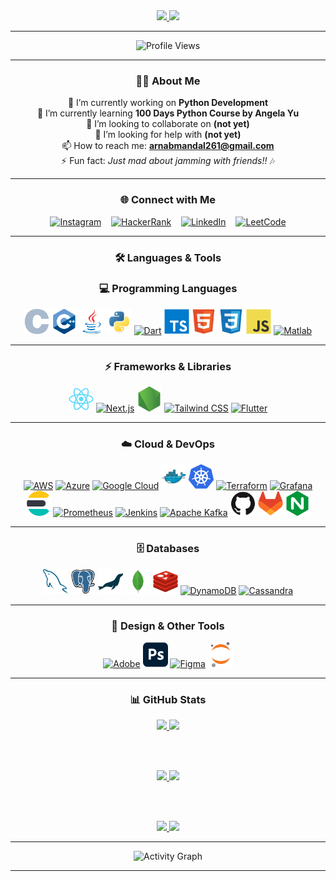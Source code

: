 <div align="center">

<!-- Dark mode (Yellow) -->
<a href="https://git.io/typing-svg#gh-dark-mode-only">
  <img src="https://readme-typing-svg.herokuapp.com?size=28&duration=3500&pause=800&color=FFD700&center=true&vCenter=true&lines=Hello+👋;Hola+👋;Bonjour+👋;Hallo+👋;Ciao+👋;Olá+👋;Привет+👋;你好+👋;こんにちは+👋;안녕하세요+👋;नमस्ते+👋;مرحبا+👋;Merhaba+👋;Γειά+👋;Jambo+👋;שלום+👋;This+is+Arnab+Mandal;Nice+to+meet+you!"/>
</a>

<!-- Light mode (Blue) -->
<a href="https://git.io/typing-svg#gh-light-mode-only">
  <img src="https://readme-typing-svg.herokuapp.com?size=28&duration=3500&pause=800&color=0e75b6&center=true&vCenter=true&lines=Hello+👋;Hola+👋;Bonjour+👋;Hallo+👋;Ciao+👋;Olá+👋;Привет+👋;你好+👋;こんにちは+👋;안녕하세요+👋;नमस्ते+👋;مرحبا+👋;Merhaba+👋;Γειά+👋;Jambo+👋;שלום+👋;This+is+Arnab+Mandal;Nice+to+meet+you!"/>
</a>

</div>

---

<p align="center">
  <picture>
    <source media="(prefers-color-scheme: dark)" srcset="https://komarev.com/ghpvc/?username=arnab-apk&label=Profile%20views&color=FFD700&style=flat">
    <source media="(prefers-color-scheme: light)" srcset="https://komarev.com/ghpvc/?username=arnab-apk&label=Profile%20views&color=0e75b6&style=flat">
    <img src="https://komarev.com/ghpvc/?username=arnab-apk&label=Profile%20views&color=0e75b6&style=flat" alt="Profile Views" />
  </picture>
</p>

---

<div align="center">

### 👨‍💻 **About Me**
  
🔭 I’m currently working on **Python Development**  
🌱 I’m currently learning **100 Days Python Course by Angela Yu**  
👯 I’m looking to collaborate on **(not yet)**  
🤝 I’m looking for help with **(not yet)**  
📫 How to reach me: **[arnabmandal261@gmail.com](mailto:arnabmandal261@gmail.com)**  
⚡ Fun fact: *Just mad about jamming with friends!!* 🎶  

</div>

---

<h3 align="center">🌐 Connect with Me</h3>

<p align="center">
  <a href="https://instagram.com/_mr.invictus__" target="blank"><img src="https://raw.githubusercontent.com/rahuldkjain/github-profile-readme-generator/master/src/images/icons/Social/instagram.svg" alt="Instagram" height="30" width="40" /></a>
  &nbsp;&nbsp;
  <a href="https://www.hackerrank.com/profile/arnabmandal261" target="blank"><img src="https://raw.githubusercontent.com/rahuldkjain/github-profile-readme-generator/master/src/images/icons/Social/hackerrank.svg" alt="HackerRank" height="30" width="40" /></a>
  &nbsp;&nbsp;
  <a href="https://www.linkedin.com/in/arnab-mandal-00200131a/" target="_blank"><img src="https://raw.githubusercontent.com/rahuldkjain/github-profile-readme-generator/master/src/images/icons/Social/linked-in-alt.svg" alt="LinkedIn" height="30" width="40" /></a>
  &nbsp;&nbsp;
  <a href="https://leetcode.com/u/6IDfCDzl1s/" target="_blank"><img src="https://cdn.iconscout.com/icon/free/png-256/leetcode-3521542-2944960.png" alt="LeetCode" height="30" width="30" /></a>
</p>

---

<h3 align="center">🛠️ Languages & Tools</h3>

<div align="center">

### 💻 Programming Languages
<a href="https://www.cprogramming.com/" target="_blank"><img src="https://raw.githubusercontent.com/devicons/devicon/master/icons/c/c-original.svg" alt="C" width="40" height="40" /></a>
<a href="https://www.w3schools.com/cpp/" target="_blank"><img src="https://raw.githubusercontent.com/devicons/devicon/master/icons/cplusplus/cplusplus-original.svg" alt="C++" width="40" height="40" /></a>
<a href="https://www.java.com" target="_blank"><img src="https://raw.githubusercontent.com/devicons/devicon/master/icons/java/java-original.svg" alt="Java" width="40" height="40" /></a>
<a href="https://www.python.org" target="_blank"><img src="https://raw.githubusercontent.com/devicons/devicon/master/icons/python/python-original.svg" alt="Python" width="40" height="40" /></a>
<a href="https://dart.dev" target="_blank"><img src="https://www.vectorlogo.zone/logos/dartlang/dartlang-icon.svg" alt="Dart" width="40" height="40" /></a>
<a href="https://www.typescriptlang.org/" target="_blank"><img src="https://raw.githubusercontent.com/devicons/devicon/master/icons/typescript/typescript-original.svg" alt="TypeScript" width="40" height="40" /></a>
<a href="https://developer.mozilla.org/en-US/docs/Web/HTML" target="_blank"><img src="https://raw.githubusercontent.com/devicons/devicon/master/icons/html5/html5-original.svg" alt="HTML" width="40" height="40" /></a>
<a href="https://developer.mozilla.org/en-US/docs/Web/CSS" target="_blank"><img src="https://raw.githubusercontent.com/devicons/devicon/master/icons/css3/css3-original.svg" alt="CSS" width="40" height="40" /></a>
<a href="https://developer.mozilla.org/en-US/docs/Web/JavaScript" target="_blank"><img src="https://raw.githubusercontent.com/devicons/devicon/master/icons/javascript/javascript-original.svg" alt="JavaScript" width="40" height="40" /></a>
<a href="https://www.mathworks.com/" target="_blank"><img src="https://upload.wikimedia.org/wikipedia/commons/2/21/Matlab_Logo.png" alt="Matlab" width="40" height="40" /></a>

---

### ⚡ Frameworks & Libraries
<a href="https://reactjs.org/" target="_blank"><img src="https://raw.githubusercontent.com/devicons/devicon/master/icons/react/react-original.svg" alt="React" width="40" height="40" /></a>
<a href="https://nextjs.org/" target="_blank"><img src="https://cdn.worldvectorlogo.com/logos/nextjs-2.svg" alt="Next.js" width="40" height="40" /></a>
<a href="https://nodejs.org/" target="_blank"><img src="https://raw.githubusercontent.com/devicons/devicon/master/icons/nodejs/nodejs-original.svg" alt="Node.js" width="40" height="40" /></a>
<a href="https://tailwindcss.com/" target="_blank"><img src="https://www.vectorlogo.zone/logos/tailwindcss/tailwindcss-icon.svg" alt="Tailwind CSS" width="40" height="40" /></a>
<a href="https://flutter.dev" target="_blank"><img src="https://www.vectorlogo.zone/logos/flutterio/flutterio-icon.svg" alt="Flutter" width="40" height="40" /></a>

---

### ☁️ Cloud & DevOps
<a href="https://aws.amazon.com/" target="_blank"><img src="https://www.vectorlogo.zone/logos/amazon_aws/amazon_aws-icon.svg" alt="AWS" width="40" height="40" /></a>
<a href="https://azure.microsoft.com/" target="_blank"><img src="https://www.vectorlogo.zone/logos/microsoft_azure/microsoft_azure-icon.svg" alt="Azure" width="40" height="40" /></a>
<a href="https://cloud.google.com/" target="_blank"><img src="https://www.vectorlogo.zone/logos/google_cloud/google_cloud-icon.svg" alt="Google Cloud" width="40" height="40" /></a>
<a href="https://www.docker.com/" target="_blank"><img src="https://raw.githubusercontent.com/devicons/devicon/master/icons/docker/docker-original.svg" alt="Docker" width="40" height="40" /></a>
<a href="https://kubernetes.io/" target="_blank"><img src="https://raw.githubusercontent.com/devicons/devicon/master/icons/kubernetes/kubernetes-plain.svg" alt="Kubernetes" width="40" height="40" /></a>
<a href="https://www.terraform.io/" target="_blank"><img src="https://www.vectorlogo.zone/logos/terraformio/terraformio-icon.svg" alt="Terraform" width="40" height="40" /></a>
<a href="https://grafana.com/" target="_blank"><img src="https://www.vectorlogo.zone/logos/grafana/grafana-icon.svg" alt="Grafana" width="40" height="40" /></a>
<a href="https://www.elastic.co/" target="_blank"><img src="https://raw.githubusercontent.com/devicons/devicon/master/icons/elasticsearch/elasticsearch-original.svg" alt="Elasticsearch" width="40" height="40" /></a>
<a href="https://prometheus.io/" target="_blank"><img src="https://www.vectorlogo.zone/logos/prometheusio/prometheusio-icon.svg" alt="Prometheus" width="40" height="40" /></a>
<a href="https://www.jenkins.io/" target="_blank"><img src="https://www.vectorlogo.zone/logos/jenkins/jenkins-icon.svg" alt="Jenkins" width="40" height="40" /></a>
<a href="https://kafka.apache.org/" target="_blank"><img src="https://www.vectorlogo.zone/logos/apache_kafka/apache_kafka-icon.svg" alt="Apache Kafka" width="40" height="40" /></a>
<a href="https://github.com/features/actions" target="_blank"><img src="https://raw.githubusercontent.com/devicons/devicon/master/icons/github/github-original.svg" alt="GitHub Actions" width="40" height="40" /></a>
<a href="https://about.gitlab.com/stages-devops-lifecycle/continuous-integration/" target="_blank"><img src="https://raw.githubusercontent.com/devicons/devicon/master/icons/gitlab/gitlab-original.svg" alt="GitLab CI/CD" width="40" height="40" /></a>
<a href="https://nginx.org/" target="_blank"><img src="https://raw.githubusercontent.com/devicons/devicon/master/icons/nginx/nginx-original.svg" alt="Nginx" width="40" height="40" /></a>

---

### 🗄️ Databases
<a href="https://www.mysql.com/" target="_blank"><img src="https://raw.githubusercontent.com/devicons/devicon/master/icons/mysql/mysql-original.svg" alt="MySQL" width="40" height="40" /></a>
<a href="https://www.postgresql.org/" target="_blank"><img src="https://raw.githubusercontent.com/devicons/devicon/master/icons/postgresql/postgresql-original.svg" alt="PostgreSQL" width="40" height="40" /></a>
<a href="https://mariadb.org/" target="_blank"><img src="https://raw.githubusercontent.com/devicons/devicon/master/icons/mariadb/mariadb-original.svg" alt="MariaDB" width="40" height="40" /></a>
<a href="https://www.mongodb.com/" target="_blank"><img src="https://raw.githubusercontent.com/devicons/devicon/master/icons/mongodb/mongodb-original.svg" alt="MongoDB" width="40" height="40" /></a>
<a href="https://redis.io/" target="_blank"><img src="https://raw.githubusercontent.com/devicons/devicon/master/icons/redis/redis-original.svg" alt="Redis" width="40" height="40" /></a>
<a href="https://aws.amazon.com/dynamodb/" target="_blank"><img src="https://cdn.worldvectorlogo.com/logos/aws-dynamodb.svg" alt="DynamoDB" width="40" height="40" /></a>
<a href="https://cassandra.apache.org/" target="_blank"><img src="https://www.vectorlogo.zone/logos/apache_cassandra/apache_cassandra-icon.svg" alt="Cassandra" width="40" height="40" /></a>

---

### 🎨 Design & Other Tools
<a href="https://www.adobe.com/" target="_blank"><img src="https://cdn.worldvectorlogo.com/logos/adobe-1.svg" alt="Adobe" width="40" height="40" /></a>
<a href="https://www.photoshop.com/" target="_blank"><img src="https://raw.githubusercontent.com/devicons/devicon/master/icons/photoshop/photoshop-plain.svg" alt="Adobe Photoshop" width="40" height="40" /></a>
<a href="https://www.figma.com/" target="_blank"><img src="https://www.vectorlogo.zone/logos/figma/figma-icon.svg" alt="Figma" width="40" height="40" /></a>
<a href="https://jupyter.org/" target="_blank"><img src="https://raw.githubusercontent.com/devicons/devicon/master/icons/jupyter/jupyter-original.svg" alt="Jupyter" width="40" height="40" /></a>

</div>

---

<!-- GitHub Stats Section -->
<div align="center">

### 📊 **GitHub Stats**

<a href="https://github.com/Arnab-apk#gh-dark-mode-only">
  <img height="160px" src="https://github-readme-stats.vercel.app/api?username=Arnab-apk&show_icons=true&title_color=FFD700&text_color=FFD700&icon_color=FFD700&bg_color=00000000&hide_border=false#gh-dark-mode-only" />
</a>
<a href="https://github.com/Arnab-apk#gh-light-mode-only">
  <img height="160px" src="https://github-readme-stats.vercel.app/api?username=Arnab-apk&show_icons=true&title_color=000000&text_color=000000&icon_color=000000&bg_color=00000000&hide_border=false#gh-light-mode-only" />
</a>

<br><br>

<a href="https://git.io/streak-stats#gh-dark-mode-only">
  <img height="160px" src="https://streak-stats.demolab.com?user=Arnab-apk&ring=FFD700&fire=FFD700&currStreakLabel=FFD700&sideNums=FFD700&sideLabels=FFD700&dates=FFD700&currStreakNum=FFD700&background=00000000&hide_border=false#gh-dark-mode-only"/>
</a>
<a href="https://git.io/streak-stats#gh-light-mode-only">
  <img height="160px" src="https://streak-stats.demolab.com?user=Arnab-apk&ring=000000&fire=000000&currStreakLabel=000000&sideNums=000000&sideLabels=000000&dates=000000&currStreakNum=000000&background=00000000&hide_border=false#gh-light-mode-only"/>
</a>

<br><br>

<a href="https://github.com/Arnab-apk#gh-dark-mode-only">
  <img height="160px" src="https://github-readme-stats.vercel.app/api/top-langs?username=Arnab-apk&layout=compact&langs_count=8&card_width=420&title_color=FFD700&text_color=FFD700&bg_color=00000000&hide_border=false#gh-dark-mode-only" />
</a>
<a href="https://github.com/Arnab-apk#gh-light-mode-only">
  <img height="160px" src="https://github-readme-stats.vercel.app/api/top-langs?username=Arnab-apk&layout=compact&langs_count=8&card_width=420&title_color=000000&text_color=000000&bg_color=00000000&hide_border=false#gh-light-mode-only" />
</a>

</div>

---

<!-- Activity Graph -->
<p align="center">
  <picture>
    <!-- Dark Mode (Yellow) -->
    <source media="(prefers-color-scheme: dark)" srcset="https://github-readme-activity-graph.vercel.app/graph?username=Arnab-apk&bg_color=00000000&color=FFD700&line=FFD700&point=FFD700&area_color=FFD700&hide_border=false&area=true">
    <!-- Light Mode -->
    <source media="(prefers-color-scheme: light)" srcset="https://github-readme-activity-graph.vercel.app/graph?username=Arnab-apk&theme=github-compact&bg_color=00000000&hide_border=false&area=true">
    <!-- Fallback -->
    <img alt="Activity Graph" src="https://github-readme-activity-graph.vercel.app/graph?username=Arnab-apk&theme=github-compact&bg_color=00000000&hide_border=false&area=true" />
  </picture>
</p>

---

<!-- Footer Wave -->
<div align="center">
  <picture>
    <source media="(prefers-color-scheme: dark)" srcset="https://capsule-render.vercel.app/api?type=waving&color=FFD700&height=70&section=footer"/>
    <source media="(prefers-color-scheme: light)" srcset="https://capsule
